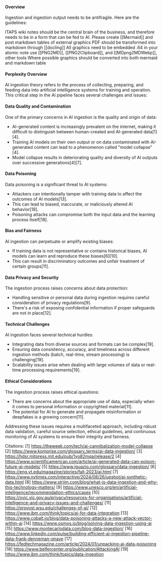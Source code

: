 #### Overview

Ingestion and ingestion output needs to be antifragile.  Here are the guidelines:

ITAPS wiki notes should be the central brain of the business, and therefore needs to be in a form that can be fed to AI. 
Please create [[Mermaid]] and post markdown tables of external graphics
PDF should be transformed into markdown through [[docling]]
All graphics need to be embedded .64 in your atomic note use [[PNG2MD]], [[PNG2Clipboard]], and [[MDpng2MDWebp]], other tools
Where possible graphics should be converted into both mermaid and markdown table


#### Perplexity Overview

AI ingestion theory refers to the process of collecting, preparing, and feeding data into artificial intelligence systems for training and operation. This critical step in the AI pipeline faces several challenges and issues:

#### Data Quality and Contamination

One of the primary concerns in AI ingestion is the quality and origin of data:

- AI-generated content is increasingly prevalent on the internet, making it difficult to distinguish between human-created and AI-generated data[1][4].
- Training AI models on their own output or on data contaminated with AI-generated content can lead to a phenomenon called "model collapse"[4].
- Model collapse results in deteriorating quality and diversity of AI outputs over successive generations[4][7].

#### Data Poisoning

Data poisoning is a significant threat to AI systems:

- Attackers can intentionally tamper with training data to affect the outcomes of AI models[13].
- This can lead to biased, inaccurate, or maliciously altered AI behavior[18].
- Poisoning attacks can compromise both the input data and the learning process itself[18].

#### Bias and Fairness

AI ingestion can perpetuate or amplify existing biases:

- If training data is not representative or contains historical biases, AI models can learn and reproduce these biases[6][10].
- This can result in discriminatory outcomes and unfair treatment of certain groups[11].

#### Data Privacy and Security

The ingestion process raises concerns about data protection:

- Handling sensitive or personal data during ingestion requires careful consideration of privacy regulations[9].
- There's a risk of exposing confidential information if proper safeguards are not in place[12].

#### Technical Challenges

AI ingestion faces several technical hurdles:

- Integrating data from diverse sources and formats can be complex[19].
- Ensuring data consistency, accuracy, and timeliness across different ingestion methods (batch, real-time, stream processing) is challenging[19].
- Scalability issues arise when dealing with large volumes of data or real-time processing requirements[19].

#### Ethical Considerations

The ingestion process raises ethical questions:

- There are concerns about the appropriate use of data, especially when it comes to personal information or copyrighted material[11].
- The potential for AI to generate and propagate misinformation or deepfakes is a growing concern[11].

Addressing these issues requires a multifaceted approach, including robust data validation, careful source selection, ethical guidelines, and continuous monitoring of AI systems to ensure their integrity and fairness.

Citations:
[1] https://theweek.com/tech/ai-cannibalization-model-collapse
[2] https://www.komprise.com/glossary_terms/ai-data-ingestion/
[3] https://hdsr.mitpress.mit.edu/pub/1yo82mqa/release/2
[4] https://www.scientificamerican.com/article/ai-generated-data-can-poison-future-ai-models/
[5] https://www.iguazio.com/glossary/data-ingestion/
[6] https://eng.vt.edu/magazine/stories/fall-2023/ai.html
[7] https://www.nytimes.com/interactive/2024/08/26/upshot/ai-synthetic-data.html
[8] https://www.striim.com/blog/what-is-data-ingestion-and-why-this-technology-matters/
[9] https://www.unesco.org/en/artificial-intelligence/recommendation-ethics/cases
[10] https://ovic.vic.gov.au/privacy/resources-for-organisations/artificial-intelligence-and-privacy-issues-and-challenges/
[11] https://provost.wsu.edu/challenges-of-ai/
[12] https://www.ibm.com/think/topics/ai-for-data-integration
[13] https://www.cobalt.io/blog/data-poisoning-attacks-a-new-attack-vector-within-ai
[14] https://www.osmos.io/blog/solving-data-ingestion-using-ai
[15] https://www.montecarlodata.com/blog-data-ingestion/
[16] https://www.linkedin.com/pulse/building-efficient-ai-ingestion-pipeline-data-frank-denneman-qnave
[17] https://fedtechmagazine.com/article/2024/01/unpacking-ai-data-poisoning
[18] https://www.belfercenter.org/publication/AttackingAI
[19] https://www.ibm.com/think/topics/data-ingestion